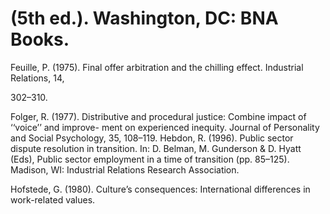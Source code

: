 # (5th ed.). Washington, DC: BNA Books.

Feuille, P. (1975). Final offer arbitration and the chilling effect. Industrial Relations, 14,

302–310.

Folger, R. (1977). Distributive and procedural justice: Combine impact of ‘‘voice’’ and improve- ment on experienced inequity. Journal of Personality and Social Psychology, 35, 108–119. Hebdon, R. (1996). Public sector dispute resolution in transition. In: D. Belman, M. Gunderson & D. Hyatt (Eds), Public sector employment in a time of transition (pp. 85–125). Madison, WI: Industrial Relations Research Association.

Hofstede, G. (1980). Culture’s consequences: International differences in work-related values.